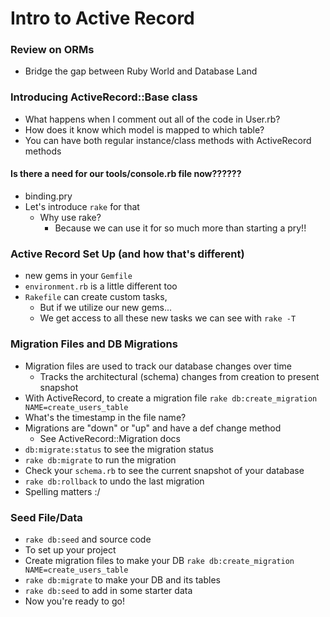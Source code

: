 # Intro to Active Record

### Review on ORMs
 - Bridge the gap between Ruby World and Database Land

### Introducing ActiveRecord::Base class
 - What happens when I comment out all of the code in User.rb?
 - How does it know which model is mapped to which table?
 - You can have both regular instance/class methods with ActiveRecord methods

#### Is there a need for our tools/console.rb file now??????
 - binding.pry
 - Let's introduce `rake` for that
   - Why use rake?
      - Because we can use it for so much more than starting a pry!!

### Active Record Set Up (and how that's different)
- new gems in your `Gemfile`
- `environment.rb` is a little different too
- `Rakefile` can create custom tasks,
  - But if we utilize our new gems...
  - We get access to all these new tasks we can see with `rake -T`

### Migration Files and DB Migrations
- Migration files are used to track our database changes over time
  - Tracks the architectural (schema) changes from creation to present snapshot
- With ActiveRecord, to create a migration file
  `rake db:create_migration NAME=create_users_table`
- What's the timestamp in the file name?
- Migrations are "down" or "up" and have a def change method
  - See ActiveRecord::Migration docs
- `db:migrate:status` to see the migration status
- `rake db:migrate` to run the migration
- Check your `schema.rb` to see the current snapshot of your database
- `rake db:rollback` to undo the last migration
- Spelling matters :/

### Seed File/Data
- `rake db:seed` and source code
- To set up your project
- Create migration files to make your DB
    `rake db:create_migration NAME=create_users_table`
- `rake db:migrate` to make your DB and its tables
- `rake db:seed` to add in some starter data
- Now you're ready to go!
